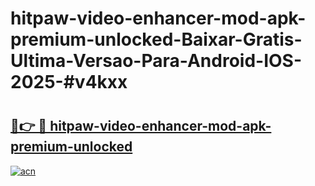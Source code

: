 # hitpaw-video-enhancer-mod-apk-premium-unlocked-Baixar-Gratis-Ultima-Versao-Para-Android-IOS-2025-#v4kxx

# <h2><a href="https://ainizakaria.my?title=hitpaw-video-enhancer-mod-apk-premium-unlocked&ref=22M">🔗👉 🔴 hitpaw-video-enhancer-mod-apk-premium-unlocked</a></h2>

[![acn](https://github.com/user-attachments/assets/0f9c940e-d8b0-45ae-aac7-cd30a18b3e1c)](https://ainizakaria.my?title=hitpaw-video-enhancer-mod-apk-premium-unlocked&ref=22M)

